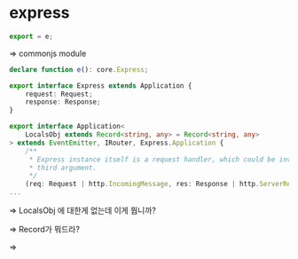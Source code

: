 # express

```typescript
export = e;
```

\=> commonjs module



```typescript
declare function e(): core.Express;
```



```typescript
export interface Express extends Application {
    request: Request;
    response: Response;
}
```



```typescript
export interface Application<
    LocalsObj extends Record<string, any> = Record<string, any>
> extends EventEmitter, IRouter, Express.Application {
    /**
     * Express instance itself is a request handler, which could be invoked without
     * third argument.
     */
    (req: Request | http.IncomingMessage, res: Response | http.ServerResponse): any;
...
```

\=> LocalsObj 에 대한게 없는데 이게 뭡니까?



\=> Record가 뭐드라?

\=>&#x20;



